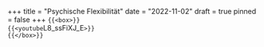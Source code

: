+++
title = "Psychische Flexibilität"
date = "2022-11-02"
draft = true
pinned = false
+++
`{{<box>}}`\
`{{<youtube`L8_ssFiXJ_E`>}}`\
`{{</box>}}`